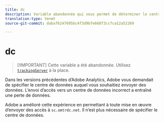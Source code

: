 ```yaml
---
title: dc
description: Variable abandonnée qui vous permet de déterminer le centre de données à utiliser.
translation-type: tm+mt
source-git-commit: dabaf6247695bc4f3d9bfe668f3ccfca12a52269

---
```



# dc

>[!IMPORTANT] Cette variable a été abandonnée. Utilisez [`trackingServer`](trackingserver.md) à la place.

Dans les versions précédentes d’Adobe Analytics, Adobe vous demandait de spécifier le centre de données auquel vous souhaitiez envoyer des données. L’envoi d’accès vers un centre de données incorrect a entraîné une perte de données.

Adobe a amélioré cette expérience en permettant à toute mise en œuvre d’envoyer des accès à `sc.omtrdc.net`. Il n’est plus nécessaire de spécifier le centre de données.
